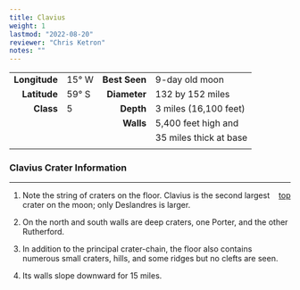 ```yaml
---
title: Clavius
weight: 1
lastmod: "2022-08-20"
reviewer: "Chris Ketron"
notes: ""
---
```

|               |           |               |                        |
| ------------: | :-------- | ------------: | :--------------------- |
| **Longitude** | 15&deg; W | **Best Seen** | 9-day old moon         |
|  **Latitude** | 59&deg; S |  **Diameter** | 132 by 152 miles       |
|     **Class** | 5         |     **Depth** | 3 miles (16,100 feet)  |
|               |           |     **Walls** | 5,400 feet high and    |
|               |           |               | 35 miles thick at base |
|               |           |               |                        |

### Clavius Crater Information

---
<span style='float:right;'>[top](#)</span>

1. Note the string of craters on the floor. Clavius is the second largest crater on the moon; only Deslandres is larger.

2. On the north and south walls are deep craters, one Porter, and the other Rutherford.

3. In addition to the principal crater-chain, the floor also contains numerous small craters, hills, and some ridges but no clefts are seen.

4. Its walls slope downward for 15 miles.
